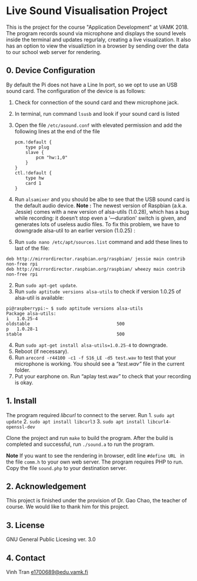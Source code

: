 # Live Sound Visualisation Project


This is the project for the course "Application Development" at VAMK 2018. The program records sound via microphone and displays the sound levels inside the terminal and updates regurlaly, creating a live visualization. It also has an option to view the visualiztion in a browser by sending over the data to our school web server for rendering.


## 0. Device Configuration 

By default the Pi does not have a Line In port, so we opt to use an USB sound card. The configuration of the device is as follows:

1. Check for connection of the sound card and thew microphone jack.
2. In terminal, run command `lsusb` and look if your sound card is listed 
3. Open the file `/etc/asound.conf` with elevated permission and add the following lines at the end of the file
	```
	pcm.!default {
		type plug
		slave {
			pcm "hw:1,0"
		}
	}
	ctl.!default {
		type hw
		card 1
	}
	```
4. Run `alsamixer` and you should be albe to see that the USB sound card is the default audio device.
**Note :** The newest version of Raspbian (a.k.a. Jessie) comes with a new version of alsa-utils (1.0.28), which has a bug while recording: it doesn’t stop even a ‘—duration' switch is given, and generates lots of useless audio files. To fix this problem, we have to downgrade alsa-util to an earlier version (1.0.25) :

  1. Run `sudo nano /etc/apt/sources.list` command and add these lines to last of the file:
```
deb http://mirrordirector.raspbian.org/raspbian/ jessie main contrib non-free rpi
deb http://mirrordirector.raspbian.org/raspbian/ wheezy main contrib non-free rpi
```
  2. Run `sudo apt-get update`.
  3. Run `sudo aptitude versions alsa-utils` to check if version 1.0.25 of alsa-util is available:
```
pi@raspberrypi:~ $ sudo aptitude versions alsa-utils
Package alsa-utils:
i   1.0.25-4                                                     oldstable                                 500
p   1.0.28-1                                                     stable                                    500
```
  4. Run `sudo apt-get install alsa-utils=1.0.25-4` to downgrade.
  5. Reboot (if necessary).
  6. Run `arecord -r44100 -c1 -f S16_LE -d5 test.wav` to test that your microphone is working. You should see a _“test.wav”_ file in the current folder.
  7. Put your earphone on. Run “aplay test.wav” to check that your recording is okay.
## 1. Install

The program required _libcurl_ to connect to the server. Run
	1. `sudo apt update`
	2. `sudo apt install libcurl3`
	3. `sudo apt install libcurl4-openssl-dev`

Clone the project and run `make` to build the program. After the build is completed and successful, run `./sound.a` to run the program.

**Note** If you want to see the rendering in browser, edit line `#define URL `  in the file `comm.h` to your own web server. The program requires PHP to run. Copy the file `sound.php` to your destination server.

## 2. Acknowledgement

This project is finished under the provision of Dr. Gao Chao, the teacher of course. We would like to thank him for this project.

## 3. License

GNU General Public Licesing ver. 3.0

## 4. Contact

Vinh Tran <e1700689@edu.vamk.fi>


